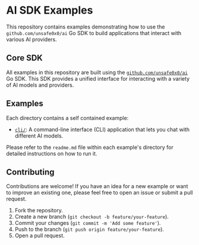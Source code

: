 # AI SDK Examples

This repository contains examples demonstrating how to use the `github.com/unsafe0x0/ai` Go SDK to build applications that interact with various AI providers.

## Core SDK

All examples in this repository are built using the [`github.com/unsafe0x0/ai`](https://github.com/unsafe0x0/ai) Go SDK. This SDK provides a unified interface for interacting with a variety of AI models and providers.

## Examples

Each directory contains a self contained example:

- [`cli/`](./cli): A command-line interface (CLI) application that lets you chat with different AI models.

Please refer to the `readme.md` file within each example's directory for detailed instructions on how to run it.

## Contributing

Contributions are welcome! If you have an idea for a new example or want to improve an existing one, please feel free to open an issue or submit a pull request.

1.  Fork the repository.
2.  Create a new branch (`git checkout -b feature/your-feature`).
3.  Commit your changes (`git commit -m 'Add some feature'`).
4.  Push to the branch (`git push origin feature/your-feature`).
5.  Open a pull request.
